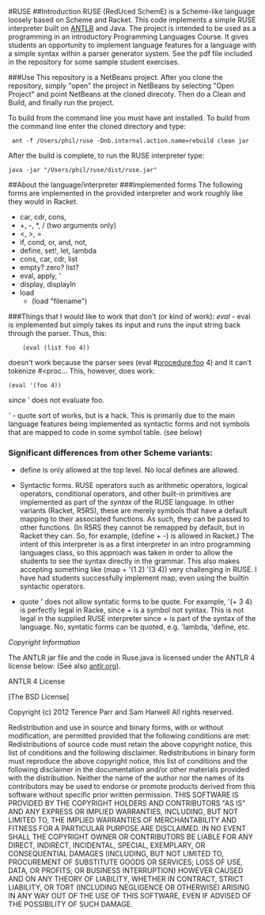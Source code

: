 #RUSE
##Introduction
RUSE (RedUced SchemE) is a Scheme-like language loosely based on Scheme and Racket.  This
code implements a simple RUSE interpreter built on [ANTLR](http://antlr.org) and Java.  The project is intended
to be used as a programming in an introductory Programming Languages Course.  It gives students
an opportunity to implement language features for a language with a simple syntax within
a parser generator system.  See the pdf file included in the repository for some sample student exercises.


###Use
This repository is a NetBeans
project.  After you clone the repository, simply "open" the project in NetBeans by
selecting "Open Project" and point NetBeans at the cloned direcoty.  Then
do a Clean and Build, and finally run the project.

To build from the command line you must have ant installed.  To build from the command
line enter the cloned directory and type:

     ant -f /Users/phil/ruse -Dnb.internal.action.name=rebuild clean jar

After the build is complete, to run the RUSE interpreter type:

    java -jar "/Users/phil/ruse/dist/ruse.jar" 

##About the language/interpreter
###Implemented forms
The following forms are implemented in the provided interpreter and
work roughly like they would in Racket.

* car, cdr, cons,
* +, -, \*, / (two arguments only)
* <, >, =
* if, cond, or, and, not,
* define, set!, let, lambda
* cons, car, cdr, list
* empty? zero? list?
* eval, apply, '
* display, displayln
* load
  * (load "filename")

###Things that I would like to work that don't (or kind of work):
*eval* - eval is implemented but simply takes its input and runs the input string 
back through the parser.  Thus, this:

        (eval (list foo 4))

doesn't work because
the parser sees (eval #<procedure:foo> 4) and it can't tokenize #<proc...
This, however, does work:

    (eval '(foo 4))

since ' does not evaluate foo.

*'* - quote sort of works, but is a hack.  This is primarily due to the
main language features being implemented as syntactic forms and not symbols
that are mapped to code in some symbol table.  (see below)

### Significant differences from other Scheme variants:

* define is only allowed at the top level.  No local defines are allowed.

* Syntactic forms.  RUSE operators such as arithmetic operators,
logical operators, conditional operators, and other built-in primitives
are implemented as part of the *syntax* of the RUSE language.  In other variants
(Racket, R5RS), these are merely symbols that have a default mapping to their
associated functions.  As such, they can be passed to other functions.  (In
R5RS they cannot be remapped by default, but in Racket they can.  So, for
example, (define + -) is allowed in Racket.)  The intent of this interpreter
is as a first interpreter in an intro programming languages class, so this
approach was taken in order to allow the students to see the syntax directly
in the grammar.  This also makes accepting something like (map + '(1 2) '(3 4))
very challenging in RUSE.
I have had students successfully implement map, even using the builtin 
syntactic operators.

* quote ' does not allow syntatic forms to be quote.  For example, '(+ 3 4) is
perfectly legal in Racke, since + is a symbol not syntax.  This is not legal in the
supplied RUSE interpreter since + is part of the syntax of the language. No,
syntatic forms can be quoted, e.g. 'lambda, 'define, etc.

*Copyright Information*

The ANTLR jar file and the code in Ruse.java is licensed under the ANTLR 4 license below:  (See also [antlr.org](http://antlr.org)).

ANTLR 4 License

[The BSD License]

Copyright (c) 2012 Terence Parr and Sam Harwell
All rights reserved.

Redistribution and use in source and binary forms, with or without modification, are permitted provided that the following conditions are met:
Redistributions of source code must retain the above copyright notice, this list of conditions and the following disclaimer.
Redistributions in binary form must reproduce the above copyright notice, this list of conditions and the following disclaimer in the documentation and/or other materials provided with the distribution.
Neither the name of the author nor the names of its contributors may be used to endorse or promote products derived from this software without specific prior written permission.
THIS SOFTWARE IS PROVIDED BY THE COPYRIGHT HOLDERS AND CONTRIBUTORS "AS IS" AND ANY EXPRESS OR IMPLIED WARRANTIES, INCLUDING, BUT NOT LIMITED TO, THE IMPLIED WARRANTIES OF MERCHANTABILITY AND FITNESS FOR A PARTICULAR PURPOSE ARE DISCLAIMED. IN NO EVENT SHALL THE COPYRIGHT OWNER OR CONTRIBUTORS BE LIABLE FOR ANY DIRECT, INDIRECT, INCIDENTAL, SPECIAL, EXEMPLARY, OR CONSEQUENTIAL DAMAGES (INCLUDING, BUT NOT LIMITED TO, PROCUREMENT OF SUBSTITUTE GOODS OR SERVICES; LOSS OF USE, DATA, OR PROFITS; OR BUSINESS INTERRUPTION) HOWEVER CAUSED AND ON ANY THEORY OF LIABILITY, WHETHER IN CONTRACT, STRICT LIABILITY, OR TORT (INCLUDING NEGLIGENCE OR OTHERWISE) ARISING IN ANY WAY OUT OF THE USE OF THIS SOFTWARE, EVEN IF ADVISED OF THE POSSIBILITY OF SUCH DAMAGE.
